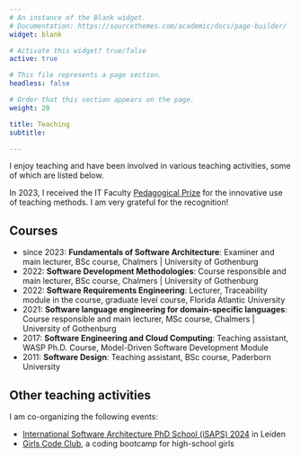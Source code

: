 ```yaml
---
# An instance of the Blank widget.
# Documentation: https://sourcethemes.com/academic/docs/page-builder/
widget: blank

# Activate this widget? true/false
active: true

# This file represents a page section.
headless: false

# Order that this section appears on the page.
weight: 20

title: Teaching
subtitle:

---
```

I enjoy teaching and have been involved in various teaching activities, some of which are listed below.

In 2023, I received the IT Faculty [Pedagogical Prize](https://www.medarbetarportalen.gu.se/internt-itufak/teaching-learning/pedagogical-prize/) for the innovative use of teaching methods. I am very grateful for the recognition!

## Courses
* since 2023: **Fundamentals of Software Architecture**:
Examiner and main lecturer, BSc course, Chalmers | University of Gothenburg
* 2022: **Software Development Methodologies**: Course responsible and main lecturer, BSc course, Chalmers | University of Gothenburg
* 2022: **Software Requirements Engineering**: Lecturer, Traceability module in the course, graduate level course, Florida Atlantic University
* 2021: **Software language engineering for domain-specific languages**: Course responsible and main lecturer, MSc course, Chalmers | University of Gothenburg
* 2017: **Software Engineering and Cloud Computing**: Teaching assistant, WASP Ph.D. Course, Model-Driven Software Development Module
* 2011: **Software Design**: Teaching assistant, BSc course, Paderborn University

## Other teaching activities
I am co-organizing the following events:
* [International Software Architecture PhD School (iSAPS) 2024](https://www.lorentzcenter.nl/search.html?qry=International+Software+Architecture+PhD+School) in Leiden
* [Girls Code Club](https://www.chalmers.se/en/collaborate-with-us/activities-for-schools/girls-code-club/), a coding bootcamp for high-school girls
